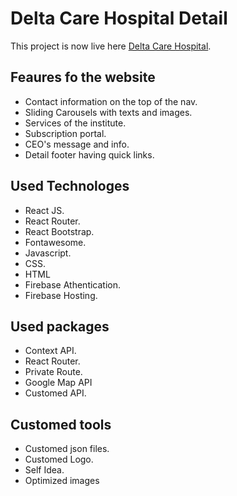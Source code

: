 # Delta Care Hospital Detail

This project is now live here [Delta Care Hospital](https://healtcare-react.web.app/).

## Feaures fo the website

- Contact information on the top of the nav.
- Sliding Carousels with texts and images.
- Services of the institute.
- Subscription portal.
- CEO's message and info.
- Detail footer having quick links.

## Used Technologes

- React JS.
- React Router.
- React Bootstrap.
- Fontawesome.
- Javascript.
- CSS.
- HTML
- Firebase Athentication.
- Firebase Hosting.

## Used packages

- Context API.
- React Router.
- Private Route.
- Google Map API
- Customed API.

## Customed tools

- Customed json files.
- Customed Logo.
- Self Idea.
- Optimized images
